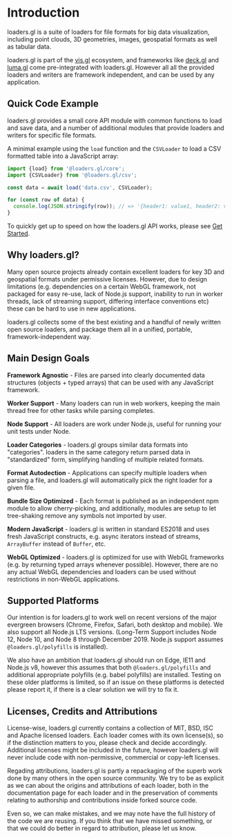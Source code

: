 # Introduction

loaders.gl is a suite of loaders for file formats for big data visualization, including point clouds, 3D geometries, images, geospatial formats as well as tabular data.

loaders.gl is part of the [vis.gl](https://vis.gl) ecosystem, and frameworks like [deck.gl](https://deck.gl) and [luma.gl](https://luma.gl) come pre-integrated with loaders.gl. However all all the provided loaders and writers are framework independent, and can be used by any application.

## Quick Code Example

loaders.gl provides a small core API module with common functions to load and save data, and a number of additional modules that provide loaders and writers for specific file formats.

A minimal example using the `load` function and the `CSVLoader` to load a CSV formatted table into a JavaScript array:

```js
import {load} from '@loaders.gl/core';
import {CSVLoader} from '@loaders.gl/csv';

const data = await load('data.csv', CSVLoader);

for (const row of data) {
  console.log(JSON.stringify(row)); // => '{header1: value1, header2: value2}'
}
```

To quickly get up to speed on how the loaders.gl API works, please see [Get Started](docs/developer-guide/get-started).

## Why loaders.gl?

Many open source projects already contain excellent loaders for key 3D and geospatial formats under permissive licenses. However, due to design limitations (e.g. dependencies on a certain WebGL framework, not packaged for easy re-use, lack of Node.js support, inability to run in worker threads, lack of streaming support, differing interface conventions etc) these can be hard to use in new applications.

loaders.gl collects some of the best existing and a handful of newly written open source loaders, and package them all in a unified, portable, framework-independent way.

## Main Design Goals

**Framework Agnostic** - Files are parsed into clearly documented data structures (objects + typed arrays) that can be used with any JavaScript framework.

**Worker Support** - Many loaders can run in web workers, keeping the main thread free for other tasks while parsing completes.

**Node Support** - All loaders are work under Node.js, useful for running your unit tests under Node.

**Loader Categories** - loaders.gl groups similar data formats into "categories". loaders in the same category return parsed data in "standardized" form, simplifying handling of multiple related formats.

**Format Autodection** - Applications can specify multiple loaders when parsing a file, and loaders.gl will automatically pick the right loader for a given file.

**Bundle Size Optimized** - Each format is published as an independent npm module to allow cherry-picking, and additionally, modules are setup to let tree-shaking remove any symbols not imported by user.

**Modern JavaScript** - loaders.gl is written in standard ES2018 and uses fresh JavaScript constructs, e.g. async iterators instead of streams, `ArrayBuffer` instead of `Buffer`, etc.

**WebGL Optimized** - loaders.gl is optimized for use with WebGL frameworks (e.g. by returning typed arrays whenever possible). However, there are no any actual WebGL dependencies and loaders can be used without restrictions in non-WebGL applications.

## Supported Platforms

Our intention is for loaders.gl to work well on recent versions of the major evergreen browsers (Chrome, Firefox, Safari, both desktop and mobile). We also support all Node.js LTS versions. (Long-Term Support includes Node 12, Node 10, and Node 8 through December 2019. Node.js support assumes `@loaders.gl/polyfills` is installed).

We also have an ambition that loaders.gl should run on Edge, IE11 and Node.js v8, however this assumes that both `@loaders.gl/polyfills` and additional appropriate polyfills (e.g. babel polyfills) are installed. Testing on these older platforms is limited, so if an issue on these platforms is detected please report it, if there is a clear solution we will try to fix it.

## Licenses, Credits and Attributions

License-wise, loaders.gl currently contains a collection of MIT, BSD, ISC and Apache licensed loaders. Each loader comes with its own license(s), so if the distinction matters to you, please check and decide accordingly. Additional licenses might be included in the future, however loaders.gl will never include code with non-permissive, commercial or copy-left licenses.

Regading attributions, loaders.gl is partly a repackaging of the superb work done by many others in the open source community. We try to be as explicit as we can about the origins and attributions of each loader, both in the documentation page for each loader and in the preservation of comments relating to authorship and contributions inside forked source code.

Even so, we can make mistakes, and we may note have the full history of the code we are reusing. If you think that we have missed something, or that we could do better in regard to attribution, please let us know.
